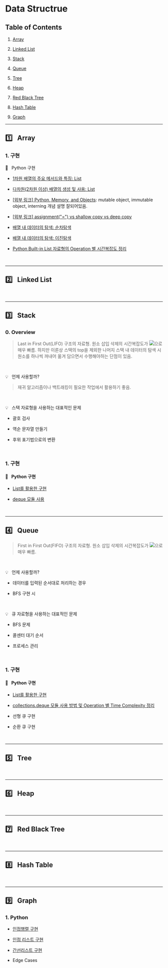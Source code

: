 # Data Structrue

## Table of Contents

1. <a href="#ds-1">Array</a>

2. <a href="#ds-2">Linked List</a>

3. <a href="#ds-3">Stack</a>

4. <a href="#ds-4">Queue</a>

5. <a href="#ds-5">Tree</a>

6. <a href="#ds-6">Heap</a>

7. <a href="#ds-7">Red Black Tree</a>

8. <a href="#ds-8">Hash Table</a>

9. <a href="#ds-9">Graph</a>

---

<h2 id="ds-1">1️⃣  Array</h2>

### 1. 구현

:pushpin:&ensp; Python 구현

* [1차원 배열의 주요 메서드와 특징: List](./array/python/one_dimensional_array.md)

* [다차원(2차원 이상) 배열의 생성 및 사용: List](./array/python/multi_dimensional_array.md)

* [[외부 링크] Python, Memory, and Objects](https://towardsdatascience.com/python-memory-and-objects-e7bec4a2845): mutable object, immutable object, interning 개념 설명 잘되어있음.

* [[외부 링크] assignment("=") vs shallow copy vs deep copy](https://medium.com/@thawsitt/assignment-vs-shallow-copy-vs-deep-copy-in-python-f70c2f0ebd86)

* [배열 내 데이터의 탐색: 순차탐색](./array/python/sequential_search.md)

* [배열 내 데이터의 탐색: 이진탐색](./../../dongbin_book/chap7_binary_search/README.md)

* [Python Built-in List 자료형의 Operation 별 시간복잡도 정리](./array/timecomplexity.md)

<br/>

---
<h2 id="ds-2">2️⃣  Linked List</h2>

<br/>

---
<h2 id="ds-3">3️⃣  Stack</h2>

### 0. Overview

> Last in First Out(LIFO) 구조의 자료형. 원소 삽입 삭제의 시간복잡도가 <img src="https://chart.apis.google.com/chart?cht=tx&chl=O(1)" />으로 매우 빠름. 하지만 이론상 스택의 top을 제외한 나머지 스택 내 데이터의 탐색 시 원소를 하나씩 꺼내어 옮겨 담으면서 수행해야하는 단점이 있음.

<br/>

:bulb:&ensp; 언제 사용할까?

> 재귀 알고리즘이나 백트래킹이 필요한 작업에서 활용하기 좋음.

<br/>

:bulb:&ensp; 스택 자료형을 사용하는 대표적인 문제

* 괄호 검사

* 역순 문자열 만들기

* 후위 표기법으로의 변환

<br/>

### 1. 구현

#### :pushpin:&ensp; Python 구현

* [List를 활용한 구현](./stack/python/stack_list.md)

* [deque 모듈 사용](./stack/python/stack_deque.md)

<br/>

---
<h2 id="ds-4">4️⃣  Queue</h2>

> First in First Out(FIFO) 구조의 자료형. 원소 삽입 삭제의 시간복잡도가 <img src="https://chart.apis.google.com/chart?cht=tx&chl=O(1)" />으로 매우 빠름.

<br/>

:bulb:&ensp; 언제 사용할까?
* 데이터를 입력된 순서대로 처리하는 경우

* BFS 구현 시

<br/>

:bulb:&ensp; 큐 자료형을 사용하는 대표적인 문제

* BFS 문제

* 콜센터 대기 순서

* 프로세스 관리

<br/>

### 1. 구현

#### :pushpin:&ensp; Python 구현

* [List를 활용한 구현](./queue/python/queue_list.md)

* [collections.deque 모듈 사용 방법 및 Operation 별 Time Complexity 정리](./queue/python/queue_deque.md)

* 선형 큐 구현

* 순환 큐 구현

<br/>

---
<h2 id="ds-5">5️⃣  Tree</h2>

<br/>

---
<h2 id="ds-6">6️⃣  Heap</h2>

<br/>

---
<h2 id="ds-7">7️⃣  Red Black Tree</h2>

<br/>

---
<h2 id="ds-8">8️⃣  Hash Table</h2>

<br/>

---
<h2 id="ds-9">9️⃣  Graph</h2>

### 1. Python 

* [인접행렬 구현](./graph/python/adjacent_matrix.md)

* [인접 리스트 구현](./graph/python/adjacent_list.md)

* [간선리스트 구현](./graph/python/edge_list.md)

* Edge Cases


